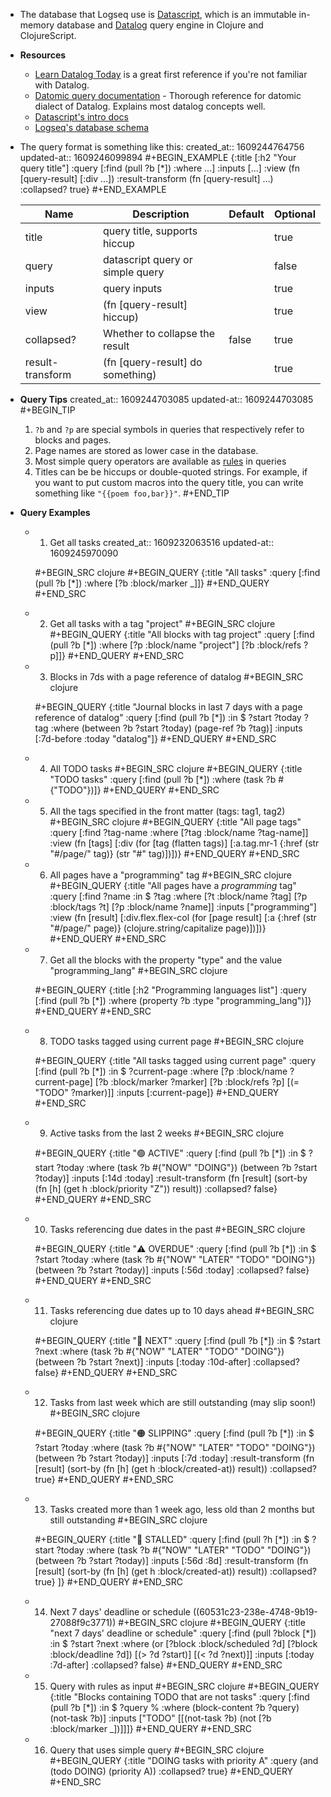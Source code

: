 - The database that Logseq use is [Datascript](https://github.com/tonsky/datascript), which is an immutable in-memory database and [Datalog](https://en.wikipedia.org/wiki/Datalog) query engine in Clojure and ClojureScript.
- **Resources**
    - [Learn Datalog Today](http://www.learndatalogtoday.org/) is a great first reference if you're not familiar with Datalog.
    - [Datomic query documentation](https://docs.datomic.com/query.html) - Thorough reference for datomic dialect of Datalog. Explains most datalog concepts well.
    - [Datascript's intro docs](https://github.com/tonsky/datascript/wiki/Getting-started)
    - [Logseq's database schema](https://github.com/logseq/logseq/blob/master/deps/graph-parser/src/logseq/graph_parser/db/schema.cljs)
- The query format is something like this:
  created_at:: 1609244764756
  updated-at:: 1609246099894
  #+BEGIN_EXAMPLE
  {:title  [:h2 "Your query title"]
   :query  [:find (pull ?b [*])
            :where ...]
   :inputs [...]
   :view             (fn [query-result] [:div ...])
   :result-transform (fn [query-result] ...)
   :collapsed? true}
  #+END_EXAMPLE

  | Name             | Description                      | Default | Optional |
  |------------------|----------------------------------|---------|----------|
  | title            | query title, supports hiccup     |         | true     |
  | query            | datascript query or simple query |         | false    |
  | inputs           | query inputs                     |         | true     |
  | view             | (fn [query-result] hiccup)       |         | true     |
  | collapsed?       | Whether to collapse the result   | false   | true     |
  | result-transform | (fn [query-result] do something) |         | true     |
- **Query Tips**
  created_at:: 1609244703085
  updated-at:: 1609244703085
  #+BEGIN_TIP
  1. `?b` and `?p` are special symbols in queries that respectively refer to blocks and pages.
  2. Page names are stored as lower case in the database.
  3. Most simple query operators are available as [rules](https://docs.datomic.com/on-prem/query/query.html#rules) in queries
  4. Titles can be be hiccups or double-quoted strings. For example, if you want to put custom macros into the query title, you can write something like `"{{poem foo,bar}}"`. 
  #+END_TIP
- **Query Examples**
    - 1. Get all tasks
      created_at:: 1609232063516
      updated-at:: 1609245970090

      #+BEGIN_SRC clojure
      #+BEGIN_QUERY
      {:title "All tasks"
       :query [:find (pull ?b [*])
               :where
               [?b :block/marker _]]}
      #+END_QUERY
      #+END_SRC
    - 2. Get all tasks with a tag "project"
      #+BEGIN_SRC clojure
      #+BEGIN_QUERY
      {:title "All blocks with tag project"
       :query [:find (pull ?b [*])
               :where
               [?p :block/name "project"]
               [?b :block/refs ?p]]}
      #+END_QUERY
      #+END_SRC
    - 3. Blocks in 7ds with a page reference of datalog
      #+BEGIN_SRC clojure

      #+BEGIN_QUERY
      {:title "Journal blocks in last 7 days with a page reference of datalog"
       :query [:find (pull ?b [*])
               :in $ ?start ?today ?tag
               :where
               (between ?b ?start ?today)
               (page-ref ?b ?tag)]
       :inputs [:7d-before :today "datalog"]}
      #+END_QUERY
      #+END_SRC
    - 4. All TODO tasks
      #+BEGIN_SRC clojure
      #+BEGIN_QUERY
      {:title "TODO tasks"
       :query [:find (pull ?b [*])
               :where
               (task ?b #{"TODO"})]}
      #+END_QUERY
      #+END_SRC
    - 5. All the tags specified in the front matter (tags: tag1, tag2)
      #+BEGIN_SRC clojure
      #+BEGIN_QUERY
      {:title "All page tags"
      :query [:find ?tag-name
              :where
              [?tag :block/name ?tag-name]]
      :view (fn [tags]
            [:div
             (for [tag (flatten tags)]
               [:a.tag.mr-1 {:href (str "#/page/" tag)}
                (str "#" tag)])])}
      #+END_QUERY
      #+END_SRC
    - 6. All pages have a "programming" tag
      #+BEGIN_SRC clojure
      #+BEGIN_QUERY
      {:title "All pages have a *programming* tag"
       :query [:find ?name
             :in $ ?tag
             :where
             [?t :block/name ?tag]
             [?p :block/tags ?t]
             [?p :block/name ?name]]
       :inputs ["programming"]
       :view (fn [result]
             [:div.flex.flex-col
              (for [page result]
                [:a {:href (str "#/page/" page)} (clojure.string/capitalize page)])])}
      #+END_QUERY
      #+END_SRC
    - 7. Get all the blocks with the property "type" and the value "programming_lang"
      #+BEGIN_SRC clojure

      #+BEGIN_QUERY
      {:title [:h2 "Programming languages list"]
       :query [:find (pull ?b [*])
               :where
               (property ?b :type "programming_lang")]}
      #+END_QUERY
      #+END_SRC
    - 8. TODO tasks tagged using current page
      #+BEGIN_SRC clojure

      #+BEGIN_QUERY
      {:title "All tasks tagged using current page"
       :query [:find (pull ?b [*])
             :in $ ?current-page
             :where
             [?p :block/name ?current-page]
             [?b :block/marker ?marker]
             [?b :block/refs ?p]
             [(= "TODO" ?marker)]]
       :inputs [:current-page]}
      #+END_QUERY
      #+END_SRC
    - 9. Active tasks from the last 2 weeks
      #+BEGIN_SRC clojure

      #+BEGIN_QUERY
      {:title "🟢 ACTIVE"
        :query [:find (pull ?b [*])
                :in $ ?start ?today
                :where
                (task ?b #{"NOW" "DOING"})
                (between ?b ?start ?today)]
        :inputs [:14d :today]
        :result-transform (fn [result]
                            (sort-by (fn [h]
                                       (get h :block/priority "Z")) result))
        :collapsed? false}
      #+END_QUERY
      #+END_SRC
    - 10. Tasks referencing due dates in the past
      #+BEGIN_SRC clojure

      #+BEGIN_QUERY
       {:title "⚠️ OVERDUE"
        :query [:find (pull ?b [*])
                :in $ ?start ?today
                :where
                (task ?b #{"NOW" "LATER" "TODO" "DOING"})
                (between ?b ?start ?today)]
        :inputs [:56d :today]
        :collapsed? false}
      #+END_QUERY
      #+END_SRC
    - 11. Tasks referencing due dates up to 10 days ahead
      #+BEGIN_SRC clojure

      #+BEGIN_QUERY
          {:title "📅 NEXT"
        :query [:find (pull ?b [*])
                :in $ ?start ?next
                :where
                (task ?b #{"NOW" "LATER" "TODO" "DOING"})
                (between ?b ?start ?next)]
        :inputs [:today :10d-after]
        :collapsed? false}
      #+END_QUERY
      #+END_SRC
    - 12. Tasks from last week which are still outstanding (may slip soon!)
      #+BEGIN_SRC clojure

      #+BEGIN_QUERY
         {:title "🟠 SLIPPING"
        :query [:find (pull ?b [*])
                :in $ ?start ?today
                :where
                (task ?b #{"NOW" "LATER" "TODO" "DOING"})
                (between ?b ?start ?today)]
        :inputs [:7d :today]
        :result-transform (fn [result]
                            (sort-by (fn [h]
                                       (get h :block/created-at)) result))
        :collapsed? true}
      #+END_QUERY
      #+END_SRC
    - 13. Tasks created more than 1 week ago, less old than 2 months but still outstanding
      #+BEGIN_SRC clojure

      #+BEGIN_QUERY
      {:title "🔴 STALLED"
        :query [:find (pull ?h [*])
                :in $ ?start ?today
                :where
                (task ?b #{"NOW" "LATER" "TODO" "DOING"})
                (between ?b ?start ?today)]
        :inputs [:56d :8d]
        :result-transform (fn [result]
                            (sort-by (fn [h]
                                       (get h :block/created-at)) result))
        :collapsed? true}
       ]}
      #+END_QUERY
      #+END_SRC
    - 14. Next 7 days' deadline or schedule
       ((60531c23-238e-4748-9b19-27088f9c3771))
      #+BEGIN_SRC clojure
      #+BEGIN_QUERY
      {:title "next 7 days' deadline or schedule"
        :query [:find (pull ?block [*])
                :in $ ?start ?next
                :where
                (or
                  [?block :block/scheduled ?d]
                  [?block :block/deadline ?d])
                [(> ?d ?start)]
                [(< ?d ?next)]]
        :inputs [:today :7d-after]
        :collapsed? false}
      #+END_QUERY
      #+END_SRC
    - 15. Query with rules as input
      #+BEGIN_SRC clojure
      #+BEGIN_QUERY
      {:title "Blocks containing TODO that are not tasks"
       :query [:find (pull ?b [*])
               :in $ ?query %
               :where
               (block-content ?b ?query)
               (not-task ?b)]
               :inputs ["TODO"
                        [[(not-task ?b)
                          (not [?b :block/marker _])]]]}
      #+END_QUERY
      #+END_SRC
    - 16. Query that uses simple query
      #+BEGIN_SRC clojure
      #+BEGIN_QUERY
      {:title "DOING tasks with priority A"
       :query (and (todo DOING) (priority A))
       :collapsed? true}
      #+END_QUERY
      #+END_SRC
